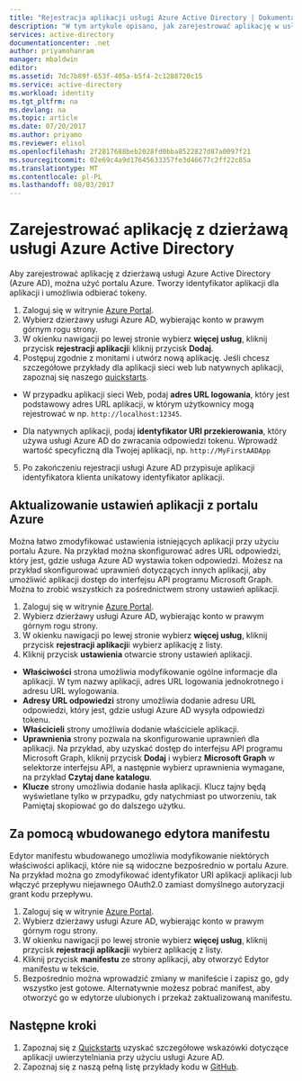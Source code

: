 ```yaml
---
title: "Rejestracja aplikacji usługi Azure Active Directory | Dokumentacja firmy Microsoft"
description: "W tym artykule opisano, jak zarejestrować aplikację w usłudze Azure Active Directory za pomocą portalu Azure"
services: active-directory
documentationcenter: .net
author: priyamohanram
manager: mbaldwin
editor: 
ms.assetid: 7dc7b89f-653f-405a-b5f4-2c1288720c15
ms.service: active-directory
ms.workload: identity
ms.tgt_pltfrm: na
ms.devlang: na
ms.topic: article
ms.date: 07/20/2017
ms.author: priyamo
ms.reviewer: elisol
ms.openlocfilehash: 2f2817688beb2028fd0bba8522827d87a0097f21
ms.sourcegitcommit: 02e69c4a9d17645633357fe3d46677c2ff22c85a
ms.translationtype: MT
ms.contentlocale: pl-PL
ms.lasthandoff: 08/03/2017
---
```

# <a name="register-your-application-with-your-azure-active-directory-tenant"></a>Zarejestrować aplikację z dzierżawą usługi Azure Active Directory

Aby zarejestrować aplikację z dzierżawą usługi Azure Active Directory (Azure AD), można użyć portalu Azure. Tworzy identyfikator aplikacji dla aplikacji i umożliwia odbierać tokeny.

1. Zaloguj się w witrynie [Azure Portal](https://portal.azure.com).
2. Wybierz dzierżawy usługi Azure AD, wybierając konto w prawym górnym rogu strony.
3. W okienku nawigacji po lewej stronie wybierz **więcej usług**, kliknij przycisk **rejestracji aplikacji**i kliknij przycisk **Dodaj**.
4. Postępuj zgodnie z monitami i utwórz nową aplikację. Jeśli chcesz szczegółowe przykłady dla aplikacji sieci web lub natywnych aplikacji, zapoznaj się naszego [quickstarts](active-directory-developers-guide.md).
  * W przypadku aplikacji sieci Web, podaj **adres URL logowania**, który jest podstawowy adres URL aplikacji, w którym użytkownicy mogą rejestrować w np. `http://localhost:12345`.
<!--TODO: add once App ID URI is configurable: The **App ID URI** is a unique identifier for your application. The convention is to use `https://<tenant-domain>/<app-name>`, e.g. `https://contoso.onmicrosoft.com/my-first-aad-app`-->
  * Dla natywnych aplikacji, podaj **identyfikator URI przekierowania**, który używa usługi Azure AD do zwracania odpowiedzi tokenu. Wprowadź wartość specyficzną dla Twojej aplikacji, np. `http://MyFirstAADApp`
5. Po zakończeniu rejestracji usługi Azure AD przypisuje aplikacji identyfikatora klienta unikatowy identyfikator aplikacji.

## <a name="update-application-settings-from-the-azure-portal"></a>Aktualizowanie ustawień aplikacji z portalu Azure

Można łatwo zmodyfikować ustawienia istniejących aplikacji przy użyciu portalu Azure. Na przykład można skonfigurować adres URL odpowiedzi, który jest, gdzie usługa Azure AD wystawia token odpowiedzi. Możesz na przykład skonfigurować uprawnień dotyczących innych aplikacji, aby umożliwić aplikacji dostęp do interfejsu API programu Microsoft Graph. Można to zrobić wszystkich za pośrednictwem strony ustawień aplikacji.

1. Zaloguj się w witrynie [Azure Portal](https://portal.azure.com).
2. Wybierz dzierżawy usługi Azure AD, wybierając konto w prawym górnym rogu strony.
3. W okienku nawigacji po lewej stronie wybierz **więcej usług**, kliknij przycisk **rejestracji aplikacji**i wybierz aplikację z listy.
4. Kliknij przycisk **ustawienia** otwarcie strony ustawień aplikacji.
  * **Właściwości** strona umożliwia modyfikowanie ogólne informacje dla aplikacji. W tym nazwy aplikacji, adres URL logowania jednokrotnego i adresu URL wylogowania.
  * **Adresy URL odpowiedzi** strony umożliwia dodanie adresu URL odpowiedzi, który jest, gdzie usługi Azure AD wysyła odpowiedzi tokenu.
  * **Właścicieli** strony umożliwia dodanie właściciele aplikacji.
  * **Uprawnienia** strony pozwala na skonfigurowanie uprawnień dla aplikacji. Na przykład, aby uzyskać dostęp do interfejsu API programu Microsoft Graph, kliknij przycisk **Dodaj** i wybierz **Microsoft Graph** w selektorze interfejsu API, a następnie wybierz uprawnienia wymagane, na przykład **Czytaj dane katalogu**.
  * **Klucze** strony umożliwia dodanie hasła aplikacji. Klucz tajny będą wyświetlane tylko w przypadku, gdy natychmiast po utworzeniu, tak Pamiętaj skopiować go do dalszego użytku.

## <a name="use-the-inline-manifest-editor"></a>Za pomocą wbudowanego edytora manifestu

Edytor manifestu wbudowanego umożliwia modyfikowanie niektórych właściwości aplikacji, które nie są widoczne bezpośrednio w portalu Azure. Na przykład można go zmodyfikować identyfikator URI aplikacji aplikacji lub włączyć przepływu niejawnego OAuth2.0 zamiast domyślnego autoryzacji grant kodu przepływu.

1. Zaloguj się w witrynie [Azure Portal](https://portal.azure.com).
2. Wybierz dzierżawy usługi Azure AD, wybierając konto w prawym górnym rogu strony.
3. W okienku nawigacji po lewej stronie wybierz **więcej usług**, kliknij przycisk **rejestracji aplikacji**i wybierz aplikację z listy.
4. Kliknij przycisk **manifestu** ze strony aplikacji, aby otworzyć Edytor manifestu w tekście.
5. Bezpośrednio można wprowadzić zmiany w manifeście i zapisz go, gdy wszystko jest gotowe. Alternatywnie możesz pobrać manifest, aby otworzyć go w edytorze ulubionych i przekaż zaktualizowaną manifestu.

## <a name="next-steps"></a>Następne kroki

1. Zapoznaj się z [Quickstarts](active-directory-developers-guide.md) uzyskać szczegółowe wskazówki dotyczące aplikacji uwierzytelniania przy użyciu usługi Azure AD.
2. Zapoznaj się z naszą pełną listę przykłady kodu w [GitHub](https://github.com/azure-samples).
